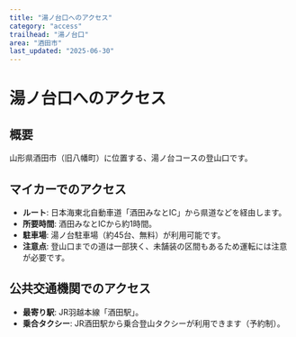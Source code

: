 ```yaml
---
title: "湯ノ台口へのアクセス"
category: "access"
trailhead: "湯ノ台口"
area: "酒田市"
last_updated: "2025-06-30"
---
```


# 湯ノ台口へのアクセス

## 概要
山形県酒田市（旧八幡町）に位置する、湯ノ台コースの登山口です。

## マイカーでのアクセス
- **ルート**: 日本海東北自動車道「酒田みなとIC」から県道などを経由します。
- **所要時間**: 酒田みなとICから約1時間。
- **駐車場**: 湯ノ台駐車場（約45台、無料）が利用可能です。
- **注意点**: 登山口までの道は一部狭く、未舗装の区間もあるため運転には注意が必要です。

## 公共交通機関でのアクセス
- **最寄り駅**: JR羽越本線「酒田駅」。
- **乗合タクシー**: JR酒田駅から乗合登山タクシーが利用できます（予約制）。